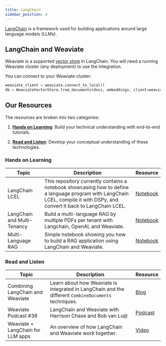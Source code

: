 ```yaml
---
title: LangChain
sidebar_position: 4
---
```


[LangChain](https://python.langchain.com/v0.2/docs/introduction/) is a framework used for building applications around large language models (LLMs).

## LangChain and Weaviate 
Weaviate is a supported [vector store](https://python.langchain.com/v0.2/docs/integrations/vectorstores/weaviate/#step-1-data-import) in LangChain. You will need a running Weaviate cluster (any deployment) to use the integration.

You can connect to your Weaviate cluster:
```python
weaviate_client = weaviate.connect_to_local()
db = WeaviateVectorStore.from_documents(docs, embeddings, client=weaviate_client)
```

## Our Resources 
The resources are broken into two categories: 
1. [**Hands on Learning**](#hands-on-learning): Build your technical understanding with end-to-end tutorials.

2. [**Read and Listen**](#read-and-listen): Develop your conceptual understanding of these technologies.

### Hands on Learning

| Topic | Description | Resource | 
| --- | --- | --- |
| LangChain LCEL | This repository currently contains a notebook showcasing how to define a language program with LangChain LCEL, compile it with DSPy, and convert it back to LangChain LCEL. | [Notebook](https://github.com/weaviate/recipes/blob/main/integrations/llm-frameworks/langchain/LCEL/RAG-with-LangChain-LCEL-and-DSPy.ipynb) |
| LangChain and Multi-Tenancy | Build a multi-language RAG by multiple PDFs per tenant with Langchain, OpenAI, and Weaviate. | [Notebook](https://github.com/weaviate/recipes/blob/main/integrations/llm-frameworks/langchain/loading-data/langchain-simple-pdf-multitenant.ipynb) |
| Multi-Language RAG | Simple notebook showing you how to build a RAG application using LangChain and Weaviate. | [Notebook](https://github.com/weaviate/recipes/blob/main/integrations/llm-frameworks/langchain/loading-data/langchain-simple-pdf.ipynb) |


### Read and Listen 
| Topic | Description | Resource | 
| --- | --- | --- |
| Combining LangChain and Weaviate | Learn about how Weaviate is integrated in LangChain and the different `CombineDocuments` techniques. | [Blog](https://weaviate.io/blog/combining-langchain-and-weaviate) |
| Weaviate Podcast #36 | LangChain and Weaviate with Harrison Chase and Bob van Luijt | [Podcast](https://www.youtube.com/watch?v=lhby7Ql7hbk) |
| Weaviate + LangChain for LLM apps | An overview of how LangChain and Weaviate work together. | [Video](https://youtu.be/7AGj4Td5Lgw?feature=shared) |